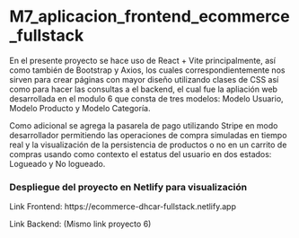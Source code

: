 # M7_aplicacion_frontend_ecommerce_fullstack

En el presente proyecto se hace uso de React + Vite principalmente, así como también de Bootstrap y Axios, los cuales correspondientemente nos sirven para crear páginas con mayor diseño utilizando clases de CSS así como para hacer las consultas a el backend, el cual fue la apliación web desarrollada en el modulo 6 que consta de tres modelos: Modelo Usuario, Modelo Producto y Modelo Categoría.

Como adicional se agrega la pasarela de pago utilizando Stripe en modo desarrollador permitiendo las operaciones de compra simuladas en tiempo real y la visualización de la persistencia de productos o no en un carrito de compras usando como contexto el estatus del usuario en dos estados: Logueado y No logueado.

<h3>Despliegue del proyecto en Netlify para visualización</h3>
Link Frontend: https://ecommerce-dhcar-fullstack.netlify.app

Link Backend: (Mismo link proyecto 6) 
